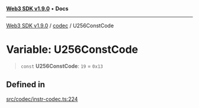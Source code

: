 [**Web3 SDK v1.9.0**](../../../README.md) • **Docs**

***

[Web3 SDK v1.9.0](../../../globals.md) / [codec](../README.md) / U256ConstCode

# Variable: U256ConstCode

> `const` **U256ConstCode**: `19` = `0x13`

## Defined in

[src/codec/instr-codec.ts:224](https://github.com/Mystic-Nayy/alephium-web3/blob/ee41f5e0e7d7fb0b155fe62f05b2ac03772895ca/packages/web3/src/codec/instr-codec.ts#L224)

